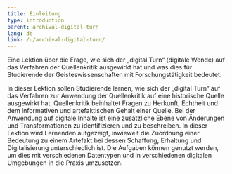```yaml
---
title: Einleitung 
type: introduction
parent: archival-digital-turn
lang: de
link: /u/archival-digital-turn/
---
```


Eine Lektion über die Frage, wie sich der „digital Turn“ (digitale Wende) auf das Verfahren der Quellenkritik ausgewirkt hat und was dies für Studierende der Geisteswissenschaften mit Forschungstätigkeit bedeutet.

In dieser Lektion sollen Studierende lernen, wie sich der „digital Turn“ auf das Verfahren zur Anwendung der Quellenkritik auf eine historische Quelle ausgewirkt hat. Quellenkritik beinhaltet Fragen zu Herkunft, Echtheit und dem informativen und artefaktischen Gehalt einer Quelle. Bei der Anwendung auf digitale Inhalte ist eine zusätzliche Ebene von Änderungen und Transformationen zu identifizieren und zu beschreiben. In dieser Lektion wird Lernenden aufgezeigt, inwieweit die Zuordnung einer Bedeutung zu einem Artefakt bei dessen Schaffung, Erhaltung und Digitalisierung unterschiedlich ist. Die Aufgaben können genutzt werden, um dies mit verschiedenen Datentypen und in verschiedenen digitalen Umgebungen in die Praxis umzusetzen.

<!-- section -->
